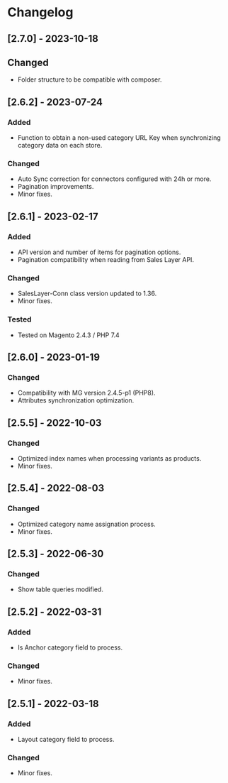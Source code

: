 # Changelog

## [2.7.0] - 2023-10-18

## Changed

- Folder structure to be compatible with composer.

## [2.6.2] - 2023-07-24

### Added

- Function to obtain a non-used category URL Key when synchronizing category data on each store.

### Changed

- Auto Sync correction for connectors configured with 24h or more.
- Pagination improvements.
- Minor fixes.

## [2.6.1] - 2023-02-17

### Added

- API version and number of items for pagination options.
- Pagination compatibility when reading from Sales Layer API.

### Changed

- SalesLayer-Conn class version updated to 1.36.
- Minor fixes.

### Tested

- Tested on Magento 2.4.3 / PHP 7.4 

## [2.6.0] - 2023-01-19

### Changed

- Compatibility with MG version 2.4.5-p1 (PHP8).
- Attributes synchronization optimization.

## [2.5.5] - 2022-10-03

### Changed

- Optimized index names when processing variants as products.
- Minor fixes.

## [2.5.4] - 2022-08-03

### Changed

- Optimized category name assignation process.
- Minor fixes.

## [2.5.3] - 2022-06-30

### Changed

- Show table queries modified.

## [2.5.2] - 2022-03-31

### Added

- Is Anchor category field to process.

### Changed

- Minor fixes.

## [2.5.1] - 2022-03-18

### Added

- Layout category field to process.

### Changed

- Minor fixes.